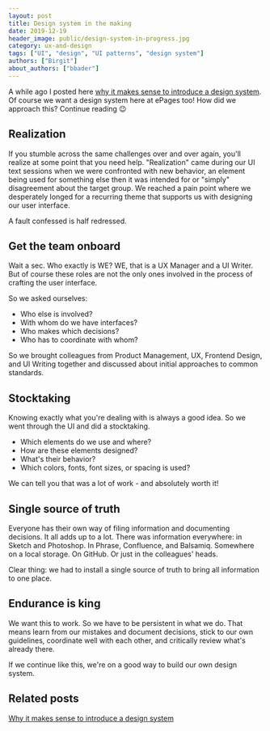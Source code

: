 ```yaml
---
layout: post
title: Design system in the making
date: 2019-12-19
header_image: public/design-system-in-progress.jpg
category: ux-and-design
tags: ["UI", "design", "UI patterns", "design system"]
authors: ["Birgit"]
about_authors: ["bbader"]
---
```


A  while ago I posted here [why it makes sense to introduce a design system](/blog/ux-and-design/why-it-makes-sense-to-introduce-a-design-system/).
Of course we want a design system here at ePages too!
How did we approach this?
Continue reading 😉

## Realization

If you stumble across the same challenges over and over again, you'll realize at some point that you need help.
"Realization" came during our UI text sessions when we were confronted with new behavior, an element being used for something else then it was intended for or "simply" disagreement about the target group.
We reached a pain point where we desperately longed for a recurring theme that supports us with designing our user interface.

A fault confessed is half redressed.

## Get the team onboard

Wait a sec.
Who exactly is WE?
WE, that is a UX Manager and a UI Writer.
But of course these roles are not the only ones involved in the process of crafting the user interface.

So we asked ourselves: 

* Who else is involved?
* With whom do we have interfaces?
* Who makes which decisions?
* Who has to coordinate with whom?

So we brought colleagues from Product Management, UX, Frontend Design, and UI Writing together and discussed about initial approaches to common standards. 

## Stocktaking

Knowing exactly what you're dealing with is always a good idea.
So we went through the UI and did a stocktaking.

* Which elements do we use and where?
* How are these elements designed?
* What's their behavior?
* Which colors, fonts, font sizes, or spacing is used?

We can tell you that was a lot of work - and absolutely worth it!

## Single source of truth

Everyone has their own way of filing information and documenting decisions.
It all adds up to a lot.
There was information everywhere: in Sketch and Photoshop.
In Phrase, Confluence, and Balsamiq.
Somewhere on a local storage.
On GitHub.
Or just in the colleagues' heads.

Clear thing: we had to install a single source of truth to bring all information to one place.

## Endurance is king

We want this to work.
So we have to be persistent in what we do.
That means learn from our mistakes and document decisions, stick to our own guidelines, coordinate well with each other, and critically review what's already there.

If we continue like this, we're on a good way to build our own design system.

## Related posts

[Why it makes sense to introduce a design system](/blog/ux-and-design/why-it-makes-sense-to-introduce-a-design-system/)